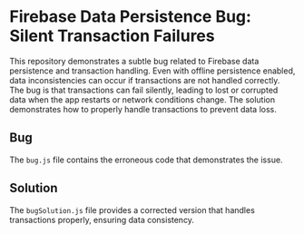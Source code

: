 # Firebase Data Persistence Bug: Silent Transaction Failures

This repository demonstrates a subtle bug related to Firebase data persistence and transaction handling.  Even with offline persistence enabled, data inconsistencies can occur if transactions are not handled correctly.  The bug is that transactions can fail silently, leading to lost or corrupted data when the app restarts or network conditions change. The solution demonstrates how to properly handle transactions to prevent data loss.

## Bug

The `bug.js` file contains the erroneous code that demonstrates the issue.

## Solution

The `bugSolution.js` file provides a corrected version that handles transactions properly, ensuring data consistency.